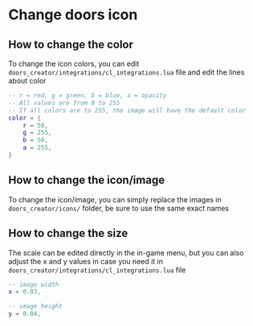 # Change doors icon

## How to change the color

To change the icon colors, you can edit `doors_creator/integrations/cl_integrations.lua` file and edit the lines about color

```lua
-- r = red, g = green, b = blue, a = opacity
-- All values are from 0 to 255
-- If all colors are to 255, the image will have the default color
color = {
    r = 50,
    g = 255,
    b = 50,
    a = 255,
}
```

## How to change the icon/image

To change the icon/image, you can simply replace the images in `doors_creator/icons/` folder, be sure to use the same exact names

## How to change the size

The scale can be edited directly in the in-game menu, but you can also adjust the x and y values in case you need it in `doors_creator/integrations/cl_integrations.lua` file

```lua
-- image width
x = 0.03,

-- image height
y = 0.04,
```
